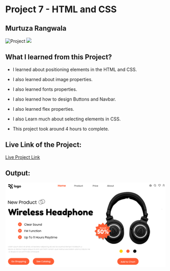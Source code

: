 # Project 7 - HTML and CSS

## Murtuza Rangwala

![Project](https://img.shields.io/badge/Project-7-brightgreen)
![](https://img.shields.io/badge/HTML-CSS-yellowgreen)

## What I learned from this Project?

- I learned about positioning elements in the HTML and CSS.

- I also learned about image properties.

- I also learned fonts properties.

- I also learned how to design Buttons and Navbar.

- I also learned flex properties.

- I also Learn much about selecting elements in CSS.

- This project took around 4 hours to complete.

## Live Link of the Project:

[Live Project Link]()

## Output:

![Wireless Headphone](./thumbnail.png)
